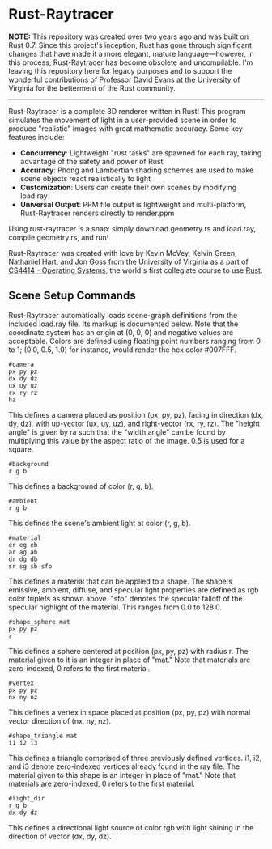 Rust-Raytracer
==============

**NOTE:** This repository was created over two years ago and was built on Rust 0.7. Since this project's inception, Rust has gone through significant changes that have made it a more elegant, mature language&mdash;however, in this process, Rust-Raytracer has become obsolete and uncompilable. I'm leaving this repository here for legacy purposes and to support the wonderful contributions of Professor David Evans at the University of Virginia for the betterment of the Rust community.

---

Rust-Raytracer is a complete 3D renderer written in Rust!  This program simulates the movement of light in a user-provided scene in order to produce "realistic" images with great mathematic accuracy.  Some key features include:

* **Concurrency**: Lightweight "rust tasks" are spawned for each ray, taking advantage of the safety and power of Rust
* **Accuracy**: Phong and Lambertian shading schemes are used to make scene objects react realistically to light
* **Customization**: Users can create their own scenes by modifying load.ray
* **Universal Output**: PPM file output is lightweight and multi-platform, Rust-Raytracer renders directly to render.ppm

Using rust-raytracer is a snap: simply download geometry.rs and load.ray, compile geometry.rs, and run!

Rust-Raytracer was created with love by Kevin McVey, Kelvin Green, Nathaniel Hart, and Jon Goss from the University of Virginia as a part of [CS4414 - Operating Systems](http://rust-class.org/), the world's first collegiate course to use [Rust](http://www.rust-lang.org/).

Scene Setup Commands
--------------------

Rust-Raytracer automatically loads scene-graph definitions from the included load.ray file.  Its markup is documented below.  Note that the coordinate system has an origin at (0, 0, 0) and negative values are acceptable.  Colors are defined using floating point numbers ranging from 0 to 1; (0.0, 0.5, 1.0) for instance, would render the hex color #007FFF.

    #camera
    px py pz
    dx dy dz
    ux uy uz
    rx ry rz
    ha

This defines a camera placed as position (px, py, pz), facing in direction (dx, dy, dz), with up-vector (ux, uy, uz), and right-vector (rx, ry, rz).  The "height angle" is given by ra such that the "width angle" can be found by multiplying this value by the aspect ratio of the image.  0.5 is used for a square.

    #background
    r g b

This defines a background of color (r, g, b).

    #ambient
    r g b

This defines the scene's ambient light at color (r, g, b).

    #material
    er eg eb
    ar ag ab
    dr dg db
    sr sg sb sfo

This defines a material that can be applied to a shape.  The shape's emissive, ambient, diffuse, and specular light properties are defined as rgb color triplets as shown above.  "sfo" denotes the specular falloff of the specular highlight of the material.  This ranges from 0.0 to 128.0.

    #shape_sphere mat
    px py pz
    r

This defines a sphere centered at position (px, py, pz) with radius r.  The material given to it is an integer in place of "mat."  Note that materials are zero-indexed, 0 refers to the first material.

    #vertex
    px py pz
    nx ny nz

This defines a vertex in space placed at position (px, py, pz) with normal vector direction of (nx, ny, nz).

    #shape_triangle mat
    i1 i2 i3

This defines a triangle comprised of three previously defined vertices.  i1, i2, and i3 denote zero-indexed vertices already found in the ray file.  The material given to this shape is an integer in place of "mat."  Note that materials are zero-indexed, 0 refers to the first material.

    #light_dir
    r g b
    dx dy dz

This defines a directional light source of color rgb with light shining in the direction of vector (dx, dy, dz).
